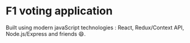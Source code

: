 # F1 voting application

Built using modern javaScript technologies : React, Redux/Context API, Node.js/Express and friends 😄.
